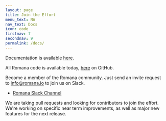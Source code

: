 ```yaml
---
layout: page
title: Join the Effort 
menu_text: NA
nav_text: Docs
icon: code
firstnav: 7
secondnav: 9
permalink: /docs/
---
```


Documentation is available [here](http://docs.romana.io).

All Romana code is available today, [here](http://www.github.com/romana/romana) on GitHub.

Become a member of the Romana community. Just send an invite request to [info@romana.io](mailto:info@romana.io) to join us on Slack.

* [Romana Slack Channel](http://romana.slack.com)

We are taking pull requests and looking for contributors to join the effort. We're working on specific near term improvements, as well as major new features for the next release.
